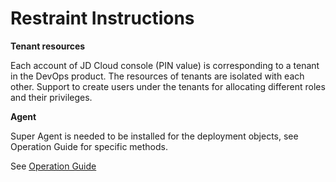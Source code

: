 # Restraint Instructions

**Tenant resources**

Each account of JD Cloud console (PIN value) is corresponding to a tenant in the DevOps product. The resources of tenants are isolated with each other. Support to create users under the tenants for allocating different roles and their privileges.

**Agent**

Super Agent is needed to be installed for the deployment objects, see Operation Guide for specific methods.  

See [Operation Guide](https://github.com/jdcloudcom/cn/tree/edit/documentation/Management-and-Monitoring/DevOps/Operation-Guide)
